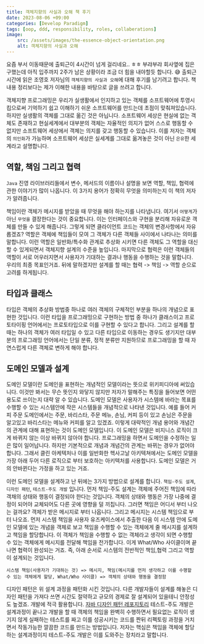 ```yaml
---
title: 객체지향의 사실과 오해 책 후기
date: 2023-08-06 +09:00
categories: [Develop Paradigm]
tags: [oop, ddd, responsibility, roles, collaberations]
image:
    src: /assets/images/the-essence-object-orientation.png
    alt: 객체지향의 사실과 오해
---
```

요즘 부서 이동때문에 출퇴근이 4시간이 넘게 걸리네요.. ㅎㅎ 부랴부랴 회사옆에 집은 구했는데 아직 입주까지 2주가 남은 상황이라 조금 더 힘을 내야할듯 합니다. 😅 출퇴근 시간에 읽은 조영호 저자님의 `객체지향의 사실과 오해`에 대해 후기를 남기려고 합니다. 책 내용 정리보다는 제가 이해한 내용을 바탕으로 글을 쓰려고 합니다.

객체지향 프로그래밍은 우리가 실생활에서 인지하고 있는 객체를 소프트웨어에 투영시킴으로써 기억하기 쉽고 이해하기 쉬운 소프트웨어를 만드는데 초점이 맞춰져있습니다. 하지만 실생활의 객체를 그대로 옮긴 것은 아닙니다. 소프트웨어 세상은 현실에 없는 객체도 존재하고 현실세계에서 대부분의 객체는 자율적인 의지가 없어 스스로 행동할 수 없지만 소프트웨어 세상에서 객체는 의지를 갖고 행동할 수 있습니다. 이를 저자는 객체의 `의인화`가 가능하며 소프트웨어 세상은 실세계를 그대로 옮겨놓은 것이 아닌 `은유`한 세계라고 설명합니다.

## 역할, 책임 그리고 협력
 `Java` 진영 라이브러리들에서 변수, 메서드의 이름이나 설명을 보면 역할, 책임, 협력에 관한 이야기가 많이 나옵니다. 이 3가지 용어가 정확히 무엇을 의미하는지 이 책의 저자가 알려줍니다. 
 
 책임이란 객체가 메시지를 받았을 때 무엇을 해야 하는지를 나타냅니다. 여기서 ``어떻게``가 아닌 ``무엇을`` 결장한다는 것이 중요합니다. 이는 인터페이스와 구현을 분리해 자유로운 객체를 만들 수 있게 해줍니다. 그렇게 되면 클라이언트 코드는 객체의 변경사항에서 자유롭겠죠? 역할은 객체에 책임들이 모여 그 객체가 다른 객체들 사이에서 나타나는 의미를 말합니다. 이런 역할은 일반화/특수화 관계로 추상화 시키면 다른 객체도 그 역할을 대신할 수 있게되면서 객체지향 설계의 수준을 높입니다. 마지막으로 협력은 이런 객체들의 역할이 서로 어우러지면서 사용자가 기대하는 결과나 행동을 수행하는 것을 말합니다. 우리의 최종 목표인거죠. 뒤에 말하겠지만 설계를 할 때는 협력 -> 책임 -> 역할 순으로 고려를 하게됩니다.

## 타입과 클래스
타입은 객체의 추상화 방법중 하나로 여러 객체의 구체적인 부분을 하나의 개념으로 표현한 것입니다. 이런 타입을 프로그래밍으로 구현하는 방법 중 하나가 클래스이고 프로토타이핑 언어에서는 프로토타입으로 이를 구현할 수 있다고 합니다. 그리고 설계를 할 때는 하나의 객체가 여러 타입일 수 있고 다른 타입으로 이동하는 경우도 생기지만 대부분의 프로그래밍 언어에서는 단일 분류, 정적 분류만 지원하므로 프로그래밍을 할 때 자연스럽게 다른 객체로 변하게 해야 합니다.

## 도메인 모델과 설계
 도메인 모델이란 도메인을 표현하는 개념적인 모델이라는 뜻으로 위키피디아에 써있습니다. 이것만 봐서는 무슨 뜻인지 와닿지 않지만 저자가 말해주는 특징을 들어보면 어떤 용도로 쓰이는지 대략 알 수 있습니다. 도메인 모델은 사용자가 시스템에 바라는 목표를 수행할 수 있는 시스템안에 작은 시스템들을 개념적으로 나타낸 것입니다. 예를 들어 커피 주문 도메인에서는 주문, 바리스타, 주문 메뉴, 손님, 커피 등이 있고 손님은 주문을 알고있고 바리스타는 메뉴와 커피를 알고 있겠죠. 이렇게 대략적인 개념 용어와 개념간의 관계에 대해 표현하는 것이 도메인 모델입니다. 이 도메인 모델은 비지니스 로직이 크게 바뀌지 않는 이상 바뀌지 않아야 합니다. 프로그래밍을 하면서 도메인을 수정하는 일은 많이 일어납니다. 하지만 기본적으로 개념과 개념간의 관계는 바뀌는 경우가 없어야 합니다. 그래서 클린 아케텍처나 이를 일반화한 헥사고날 아키텍쳐에서는 도메인 모델을 가장 아래 두어 다른 로직으로 부터 보호하는 아키텍처를 사용합니다. 도메인 모델은 거의 안바뀐다는 가정을 하고 있는 거죠.

 이런 도메인 모델을 설계하고 난 뒤에는 3가지 방법으로 설계를 합니다. `책임-주도 설계`, `디자인 패턴`, `테스트-주도 개발` 입니다. 
 먼저 책임-주도 설계는 객체에 주어진 책임에 따라 객채의 상태와 행동이 결정되야 한다는 것입니다. 객체의 상태와 행동은 가장 나중에 결정이 되어야 교체되어도 다른 곳에 영향을 덜 끼칩니다. 그러면 책임은 어디서 부터 나오는 걸까요? 객체가 받은 메시지로 부터 나옵니다. 그리고 메시지는 시스템 책임으로 부터 나오죠. 먼저 시스템 책임을 사용자 유즈케이스에서 추출한 다음 이 시스템 안에 도메인 모델에 있는 개념을 객체로 보고 책임을 수행할 수 있는 객체에게 줄 메시지를 설계하고 책임을 할당합니다. 이 객체가 책임을 수행할 수 없는 객체라고 생각이 되면 수행할 수 있는 객체에게 메시지를 전달해 책임을 전가합니다. 이게 What/Who 사이클이며 끝나면 협력이 완성되는 거죠. 즉, 아래 순서로 시스템의 전반적인 책임,협력 그리고 역할이 설계되는 것입니다.
 ```
시스템 책임(사용자가 기대하는 것) => 메시지, 책임(메시지를 먼저 생각하고 이를 수행할 수 있는 객체에게 할당, What/Who 사이클) => 객체의 상태와 행동을 결정함
 ```
 디자인 패턴은 위 설계 과정을 패턴화 시킨 것입니다. 다른 개발자들이 설계를 해놓은 디자인 패턴을 가져다 쓰면 시간도 절약하고 규모의 경제로 잘 설계되어 있을테니 안정성도 높겠죠. 개발에 적극 활용합니다. [자바 디자인 패턴 레포지토리](https://github.com/iluwatar/java-design-patterns)
 테스트-주도 개발은 설계과정이 끝나고 개발을 할 때 객체의 책임을 완벽히 수행하면서 필요없는 로직이 생기지 않게 실패하는 테스트를 짜고 이를 성공시키는 코드를 짠뒤 리펙토링 과정을 거치면서 작동가능한 깔끔한 코드를 만드는 방법입니다. 저자는 핵심은 책임을 객체에 할당하는 설계과정이지 테스트-주도 개발은 이를 도와주는 장치라고 말합니다.